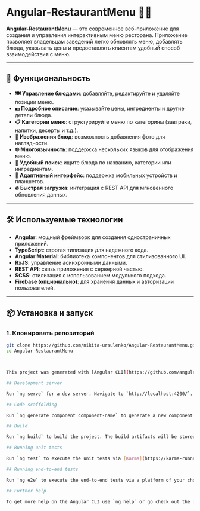 # Angular-RestaurantMenu 🍴📱

**Angular-RestaurantMenu** — это современное веб-приложение для создания и управления интерактивным меню ресторана. Приложение позволяет владельцам заведений легко обновлять меню, добавлять блюда, указывать цены и предоставлять клиентам удобный способ взаимодействия с меню.

---

## 🚀 Функциональность

- **🍽️ Управление блюдами**: добавляйте, редактируйте и удаляйте позиции меню.
- **💵 Подробное описание**: указывайте цены, ингредиенты и другие детали блюда.
- **📋 Категории меню**: структурируйте меню по категориям (завтраки, напитки, десерты и т.д.).
- **📸 Изображения блюд**: возможность добавления фото для наглядности.
- **🌐 Многоязычность**: поддержка нескольких языков для отображения меню.
- **🔎 Удобный поиск**: ищите блюда по названию, категории или ингредиентам.
- **📱 Адаптивный интерфейс**: поддержка мобильных устройств и планшетов.
- **🔥 Быстрая загрузка**: интеграция с REST API для мгновенного обновления данных.

---

## 🛠️ Используемые технологии

- **Angular**: мощный фреймворк для создания одностраничных приложений.
- **TypeScript**: строгая типизация для надежного кода.
- **Angular Material**: библиотека компонентов для стилизованного UI.
- **RxJS**: управление асинхронными данными.
- **REST API**: связь приложения с серверной частью.
- **SCSS**: стилизация с использованием модульного подхода.
- **Firebase (опционально)**: для хранения данных и авторизации пользователей.

---

## 📦 Установка и запуск

### 1. Клонировать репозиторий
```bash
git clone https://github.com/nikita-ursulenko/Angular-RestaurantMenu.git
cd Angular-RestaurantMenu



This project was generated with [Angular CLI](https://github.com/angular/angular-cli) version 18.2.11.

## Development server

Run `ng serve` for a dev server. Navigate to `http://localhost:4200/`. The application will automatically reload if you change any of the source files.

## Code scaffolding

Run `ng generate component component-name` to generate a new component. You can also use `ng generate directive|pipe|service|class|guard|interface|enum|module`.

## Build

Run `ng build` to build the project. The build artifacts will be stored in the `dist/` directory.

## Running unit tests

Run `ng test` to execute the unit tests via [Karma](https://karma-runner.github.io).

## Running end-to-end tests

Run `ng e2e` to execute the end-to-end tests via a platform of your choice. To use this command, you need to first add a package that implements end-to-end testing capabilities.

## Further help

To get more help on the Angular CLI use `ng help` or go check out the [Angular CLI Overview and Command Reference](https://angular.dev/tools/cli) page.
